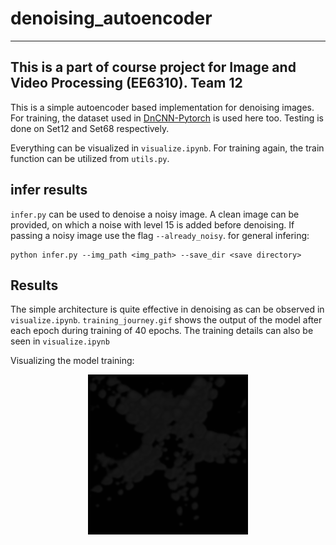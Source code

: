 # denoising_autoencoder

---------------
This is a part of course project for Image and Video Processing (EE6310).
Team 12
---------------

This is a simple autoencoder based implementation for denoising images. For training, the dataset used in [DnCNN-Pytorch](https://github.com/SaoYan/DnCNN-PyTorch) is used here too. Testing is done on Set12 and Set68 respectively.

Everything can be visualized in `visualize.ipynb`. For training again, the train function can be utilized from `utils.py`.

## infer results
`infer.py` can be used to denoise a noisy image. A clean image can be provided, on which a noise with level 15 is added before denoising. If passing a noisy image use the flag `--already_noisy`. for general infering:
```
python infer.py --img_path <img_path> --save_dir <save directory>
```
## Results

The simple architecture is quite effective in denoising as can be observed in `visualize.ipynb`. `training_journey.gif` shows the output of the model after each epoch during training of 40 epochs. The training details can also be seen in `visualize.ipynb`

Visualizing the model training:
<p align= 'center'><img src= 'training_journey.gif'></p>
